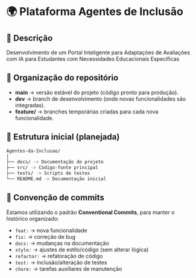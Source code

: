 # 🌍 Plataforma Agentes de Inclusão

## 📌 Descrição
Desenvolvimento de um Portal Inteligente para Adaptações de Avaliações com IA para Estudantes com Necessidades Educacionais Específicas

## 🔖 Organização do repositório
- **main** → versão estável do projeto (código pronto para produção).  
- **dev** → branch de desenvolvimento (onde novas funcionalidades são integradas).  
- **feature/** → branches temporárias criadas para cada nova funcionalidade.  

## 📂 Estrutura inicial (planejada)

``` bash
Agentes-da-Inclusao/
│
├── docs/ -> Documentação do projeto
├── src/ -> Código-fonte principal
├── tests/ -> Scripts de testes
└── README.md -> Documentação inicial
```

## 📝 Convenção de commits
Estamos utilizando o padrão **Conventional Commits**, para manter o histórico organizado:

- `feat:` → nova funcionalidade  
- `fix:` → correção de bug  
- `docs:` → mudanças na documentação  
- `style:` → ajustes de estilo/código (sem alterar lógica)  
- `refactor:` → refatoração de código  
- `test:` → inclusão/alteração de testes  
- `chore:` → tarefas auxiliares de manutenção
  
